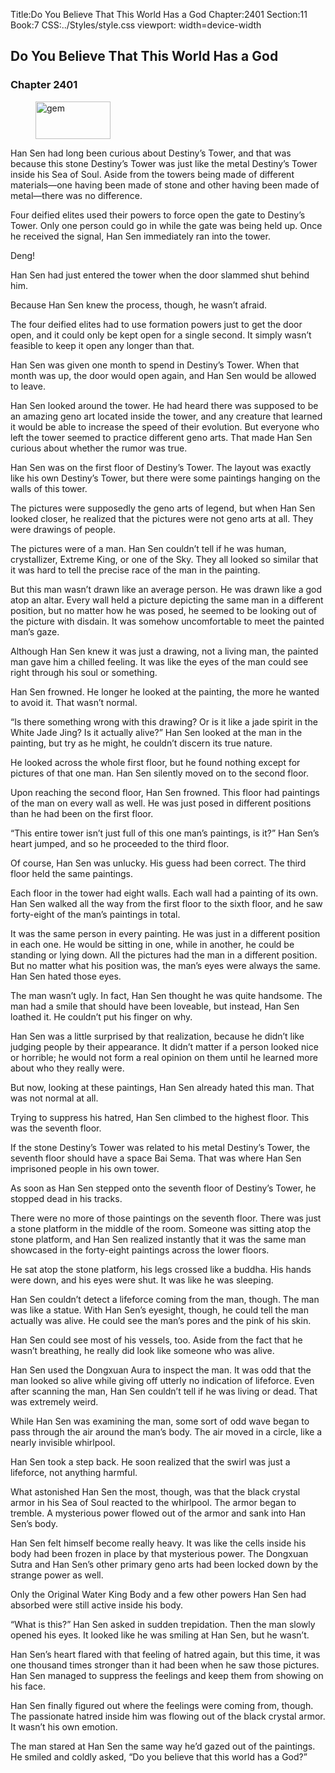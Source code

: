 Title:Do You Believe That This World Has a God 
Chapter:2401 
Section:11 
Book:7 
CSS:../Styles/style.css 
viewport: width=device-width
  
## Do You Believe That This World Has a God
### Chapter 2401 
<figure>
	<img src="../Images/gem.gif" alt="gem" id="gem" width="120" height="60" />
</figure>
  

  
  Han Sen had long been curious about Destiny’s Tower, and that was because this stone Destiny’s Tower was just like the metal Destiny’s Tower inside his Sea of Soul. Aside from the towers being made of different materials—one having been made of stone and other having been made of metal—there was no difference.

Four deified elites used their powers to force open the gate to Destiny’s Tower. Only one person could go in while the gate was being held up. Once he received the signal, Han Sen immediately ran into the tower.

Deng!

Han Sen had just entered the tower when the door slammed shut behind him.

Because Han Sen knew the process, though, he wasn’t afraid.

The four deified elites had to use formation powers just to get the door open, and it could only be kept open for a single second. It simply wasn’t feasible to keep it open any longer than that.

Han Sen was given one month to spend in Destiny’s Tower. When that month was up, the door would open again, and Han Sen would be allowed to leave.

Han Sen looked around the tower. He had heard there was supposed to be an amazing geno art located inside the tower, and any creature that learned it would be able to increase the speed of their evolution. But everyone who left the tower seemed to practice different geno arts. That made Han Sen curious about whether the rumor was true.

Han Sen was on the first floor of Destiny’s Tower. The layout was exactly like his own Destiny’s Tower, but there were some paintings hanging on the walls of this tower.

The pictures were supposedly the geno arts of legend, but when Han Sen looked closer, he realized that the pictures were not geno arts at all. They were drawings of people.

The pictures were of a man. Han Sen couldn’t tell if he was human, crystallizer, Extreme King, or one of the Sky. They all looked so similar that it was hard to tell the precise race of the man in the painting.

But this man wasn’t drawn like an average person. He was drawn like a god atop an altar. Every wall held a picture depicting the same man in a different position, but no matter how he was posed, he seemed to be looking out of the picture with disdain. It was somehow uncomfortable to meet the painted man’s gaze.

Although Han Sen knew it was just a drawing, not a living man, the painted man gave him a chilled feeling. It was like the eyes of the man could see right through his soul or something.

Han Sen frowned. He longer he looked at the painting, the more he wanted to avoid it. That wasn’t normal.

“Is there something wrong with this drawing? Or is it like a jade spirit in the White Jade Jing? Is it actually alive?” Han Sen looked at the man in the painting, but try as he might, he couldn’t discern its true nature.

He looked across the whole first floor, but he found nothing except for pictures of that one man. Han Sen silently moved on to the second floor.

Upon reaching the second floor, Han Sen frowned. This floor had paintings of the man on every wall as well. He was just posed in different positions than he had been on the first floor.

“This entire tower isn’t just full of this one man’s paintings, is it?” Han Sen’s heart jumped, and so he proceeded to the third floor.

Of course, Han Sen was unlucky. His guess had been correct. The third floor held the same paintings.

Each floor in the tower had eight walls. Each wall had a painting of its own. Han Sen walked all the way from the first floor to the sixth floor, and he saw forty-eight of the man’s paintings in total.

It was the same person in every painting. He was just in a different position in each one. He would be sitting in one, while in another, he could be standing or lying down. All the pictures had the man in a different position. But no matter what his position was, the man’s eyes were always the same. Han Sen hated those eyes.

The man wasn’t ugly. In fact, Han Sen thought he was quite handsome. The man had a smile that should have been loveable, but instead, Han Sen loathed it. He couldn’t put his finger on why.

Han Sen was a little surprised by that realization, because he didn’t like judging people by their appearance. It didn’t matter if a person looked nice or horrible; he would not form a real opinion on them until he learned more about who they really were.

But now, looking at these paintings, Han Sen already hated this man. That was not normal at all.

Trying to suppress his hatred, Han Sen climbed to the highest floor. This was the seventh floor.

If the stone Destiny’s Tower was related to his metal Destiny’s Tower, the seventh floor should have a space Bai Sema. That was where Han Sen imprisoned people in his own tower.

As soon as Han Sen stepped onto the seventh floor of Destiny’s Tower, he stopped dead in his tracks.

There were no more of those paintings on the seventh floor. There was just a stone platform in the middle of the room. Someone was sitting atop the stone platform, and Han Sen realized instantly that it was the same man showcased in the forty-eight paintings across the lower floors.

He sat atop the stone platform, his legs crossed like a buddha. His hands were down, and his eyes were shut. It was like he was sleeping.

Han Sen couldn’t detect a lifeforce coming from the man, though. The man was like a statue. With Han Sen’s eyesight, though, he could tell the man actually was alive. He could see the man’s pores and the pink of his skin.

Han Sen could see most of his vessels, too. Aside from the fact that he wasn’t breathing, he really did look like someone who was alive.

Han Sen used the Dongxuan Aura to inspect the man. It was odd that the man looked so alive while giving off utterly no indication of lifeforce. Even after scanning the man, Han Sen couldn’t tell if he was living or dead. That was extremely weird.

While Han Sen was examining the man, some sort of odd wave began to pass through the air around the man’s body. The air moved in a circle, like a nearly invisible whirlpool.

Han Sen took a step back. He soon realized that the swirl was just a lifeforce, not anything harmful.

What astonished Han Sen the most, though, was that the black crystal armor in his Sea of Soul reacted to the whirlpool. The armor began to tremble. A mysterious power flowed out of the armor and sank into Han Sen’s body.

Han Sen felt himself become really heavy. It was like the cells inside his body had been frozen in place by that mysterious power. The Dongxuan Sutra and Han Sen’s other primary geno arts had been locked down by the strange power as well.

Only the Original Water King Body and a few other powers Han Sen had absorbed were still active inside his body.

“What is this?” Han Sen asked in sudden trepidation. Then the man slowly opened his eyes. It looked like he was smiling at Han Sen, but he wasn’t.

Han Sen’s heart flared with that feeling of hatred again, but this time, it was one thousand times stronger than it had been when he saw those pictures. Han Sen managed to suppress the feelings and keep them from showing on his face.

Han Sen finally figured out where the feelings were coming from, though. The passionate hatred inside him was flowing out of the black crystal armor. It wasn’t his own emotion.

The man stared at Han Sen the same way he’d gazed out of the paintings. He smiled and coldly asked, “Do you believe that this world has a God?”
